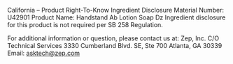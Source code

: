  
 
 
California – Product Right-To-Know Ingredient Disclosure 
Material Number: U42901 
Product Name: Handstand Ab Lotion Soap Dz 
Ingredient disclosure for this product is not required per SB 258 Regulation. 
 
For additional information or question, please contact us at: 
Zep, Inc. 
C/O Technical Services 
3330 Cumberland Blvd. SE, Ste 700 
Atlanta, GA 30339 
Email: asktech@zep.com 
 
 
 
 
